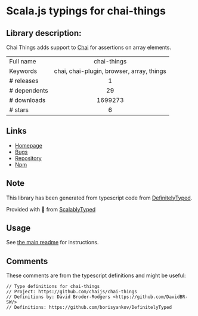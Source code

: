 
# Scala.js typings for chai-things


## Library description:
Chai Things adds support to [Chai](http://chaijs.com/) for assertions on array elements.

|                    |                 |
| ------------------ | :-------------: |
| Full name          | chai-things |
| Keywords           | chai, chai-plugin, browser, array, things |
| # releases         | 1 |
| # dependents       | 29 |
| # downloads        | 1699273 |
| # stars            | 6 |

## Links
- [Homepage](https://github.com/RubenVerborgh/Chai-Things#readme)
- [Bugs](https://github.com/RubenVerborgh/Chai-Things/issues)
- [Repository](https://github.com/RubenVerborgh/Chai-Things)
- [Npm](https://www.npmjs.com/package/chai-things)
    


## Note
This library has been generated from typescript code from [DefinitelyTyped](https://definitelytyped.org).

Provided with :purple_heart: from [ScalablyTyped](https://github.com/oyvindberg/ScalablyTyped)

## Usage
See [the main readme](../../readme.md) for instructions.

## Comments

These comments are from the typescript definitions and might be useful:
```
// Type definitions for chai-things
// Project: https://github.com/chaijs/chai-things
// Definitions by: David Broder-Rodgers <https://github.com/DavidBR-SW/>
// Definitions: https://github.com/borisyankov/DefinitelyTyped

```

